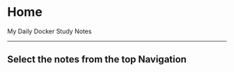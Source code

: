 # Home

My Daily Docker Study Notes

---

<div class="text-center">
  <h2>Select the notes from the top Navigation</h2> 
</div>
